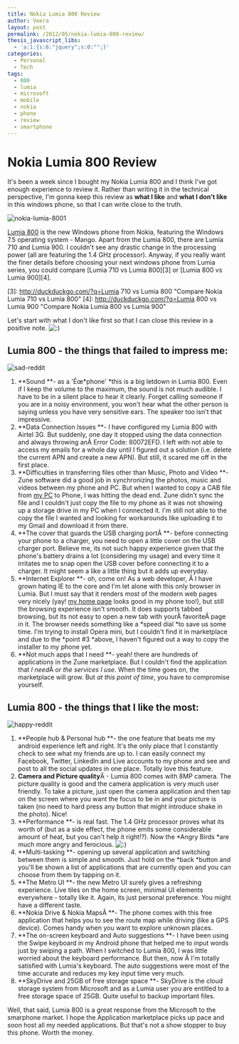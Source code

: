 ```yaml
---
title: Nokia Lumia 800 Review
author: Veera
layout: post
permalink: /2012/05/nokia-lumia-800-review/
thesis_javascript_libs:
  - 'a:1:{s:6:"jquery";s:0:"";}'
categories:
  - Personal
  - Tech
tags:
  - 800
  - lumia
  - microsoft
  - mobile
  - nokia
  - phone
  - review
  - smartphone
---
```

# Nokia Lumia 800 Review

It's been a week since I bought my Nokia Lumia 800 and I think I've got enough experience to review it. Rather than writing it in the technical perspective, I'm gonna keep this review as **what I like** and **what I don't like** in this windows phone, so that I can write close to the truth.

![][1]

 [1]: http://veerasundar.com/img/2012/05/nokia-lumia-8001-300x300.jpg "nokia-lumia-8001"

[Lumia 800][2] is the new Windows phone from Nokia, featuring the Windows 7.5 operating system - Mango. Apart from the Lumia 800, there are Lumia 710 and Lumia 900. I couldn't see any drastic change in the processing power (all are featuring the 1.4 GHz processor). Anyway, if you really want the finer details before choosing your next windows phone from Lumia series, you could compare [Lumia 710 vs Lumia 800][3] or [Lumia 800 vs Lumia 900][4].

 [2]: http://www.nokia.com/in-en/products/phone/lumia800/specifications/ "Lumia 800 specifications"
 [3]: http://duckduckgo.com/?q=Lumia 710 vs Lumia 800 "Compare Nokia Lumia 710 vs Lumia 800"
 [4]: http://duckduckgo.com/?q=Lumia 800 vs Lumia 900 "Compare Nokia Lumia 800 vs Lumia 900"

Let's start with what I don't like first so that I can close this review in a positive note. ![:)][5] 

 [5]: http://veerasundar.com/blog/wp-includes/images/smilies/icon_smile.gif

## Lumia 800 - the things that failed to impress me:

![][6]

 [6]: http://veerasundar.com/img/2012/05/sad-reddit.png "sad-reddit"

1.  **Sound **- as a 'Ëœ*phone' *this is a big letdown in Lumia 800. Even if I keep the volume to the maximum, the sound is not much audible. I have to be in a silent place to hear it clearly. Forget calling someone if you are in a noisy environment, you won't hear what the other person is saying unless you have very sensitive ears. The speaker too isn't that impressive.
2.  **Data Connection Issues **- I have configured my Lumia 800 with Airtel 3G. But suddenly, one day it stopped using the data connection and always throwing anÂ Error Code: 80072EFD. I left with not able to access my emails for a whole day until I figured out a solution (i.e. delete the current APN and create a new APN). But still, it scared me off in the first place.
3.  **Difficulties in transferring files other than Music, Photo and Video **- Zune software did a good job in synchronizing the photos, music and videos between my phone and PC. But when I wanted to copy a CAB file from [my PC][7] to Phone, I was hitting the dead end. Zune didn't sync the file and I couldn't just copy the file to my phone as it was not showing up a storage drive in my PC when I connected it. I'm still not able to the copy the file I wanted and looking for workarounds like uploading it to my Gmail and download it from there.
4.  **The cover that guards the USB charging portÂ **- before connecting your phone to a charger, you need to open a little cover on the USB charger port. Believe me, its not such happy experience given that the phone's battery drains a lot (considering my usage) and every time it irritates me to snap open the USB cover before connecting it to a charger. It might seem a like a little thing but it adds up everyday.
5.  **Internet Explorer **- oh, come on! As a web developer, Â I have grown hating IE to the core and I'm let alone with this only browser in Lumia. But I must say that it renders most of the modern web pages very nicely (yay! [my home page][8] looks good in my phone too!), but still the browsing experience isn't smooth. It does supports tabbed browsing, but its not easy to open a new tab with yourÂ favoriteÂ page in it. The browser needs something like a *speed dial *to save us some time. I'm trying to install Opera mini, but I couldn't find it in marketplace and due to the *point #3 *above, I haven't figured out a way to copy the installer to my phone yet.
6.  **Not much apps that I need **- yeah! there are hundreds of applications in the Zune marketplace. But I couldn't find the application that *I need*Â or *the services I use*. When the time goes on, the marketplace will grow. But *at this point of time*, you have to compromise yourself.

 [7]: http://veerasundar.com/blog/2012/04/acer-aspire-one-722-review/
 [8]: http://veerasundar.com

## Lumia 800 - the things that I like the most:

![][9]

 [9]: http://veerasundar.com/img/2012/05/happy-reddit-300x225.png "happy-reddit"

1.  **People hub & Personal hub **- the one feature that beats me my android experience left and right. It's the only place that I constantly check to see what my friends are up to. I can easily connect my Facebook, Twitter, LinkedIn and Live accounts to my phone and see and post to all the social updates in one place. Totally love this feature.
2.  **Camera and Picture quality**Â - Lumia 800 comes with 8MP camera. The picture quality is good and the camera application is very much user friendly. To take a picture, just open the camera application and then tap on the screen where you want the focus to be in and your picture is taken (no need to hard press any button that might introduce shake in the photo). Nice!
3.  **Performance **- is real fast. The 1.4 GHz processor proves what its worth of (but as a side effect, the phone emits some considerable amount of heat, but you can't help it right!?). Now the *Angry Birds *are much more angry and ferocious. ![:)][5] 
4.  **Multi-tasking **- opening up several application and switching between them is simple and smooth. Just hold on the *back *button and you'll be shown a list of applications that are currently open and you can choose from them by tapping on it.
5.  **The Metro UI **- the new Metro UI surely gives a refreshing experience. Live tiles on the home screen, minimal UI elements everywhere - totally like it. Again, its just personal preference. You might have a different taste.
6.  **Nokia Drive & Nokia MapsÂ **- The phone comes with this free application that helps you to see the route map while driving (like a GPS device). Comes handy when you want to explore unknown places.
7.  **The on-screen keyboard and Auto suggestions **- I have been using the Swipe keyboard in my Android phone that helped me to input words just by swiping a path. When I switched to Lumia 800, I was little worried about the keyboard performance. But then, now Â I'm totally satisfied with Lumia's keyboard. The auto suggestions were most of the time accurate and reduces my key input time very much.
8.  **SkyDrive and 25GB of free storage space **- SkyDrive is the cloud storage system from Microsoft and as a Lumia user you are entitled to a free storage space of 25GB. Quite useful to backup important files.

Well, that said, Lumia 800 is a great response from the Microsoft to the smarphone market. I hope the Application marketplace picks up pace and soon host all my needed applications. But that's not a show stopper to buy this phone. Worth the money.